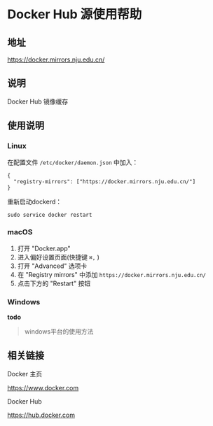 # Docker Hub 源使用帮助

## 地址

<https://docker.mirrors.nju.edu.cn/>

## 说明

Docker Hub 镜像缓存

## 使用说明

### Linux

在配置文件 `/etc/docker/daemon.json` 中加入：

    {
      "registry-mirrors": ["https://docker.mirrors.nju.edu.cn/"]
    }

重新启动dockerd：

    sudo service docker restart

### macOS

1.  打开 \"Docker.app\"
2.  进入偏好设置页面(快捷键 `⌘,` )
3.  打开 \"Advanced\" 选项卡
4.  在 \"Registry mirrors\" 中添加 `https://docker.mirrors.nju.edu.cn/`
5.  点击下方的 \"Restart\" 按钮

### Windows

**todo**
> windows平台的使用方法


## 相关链接

Docker 主页

  <https://www.docker.com>

Docker Hub

  <https://hub.docker.com>
